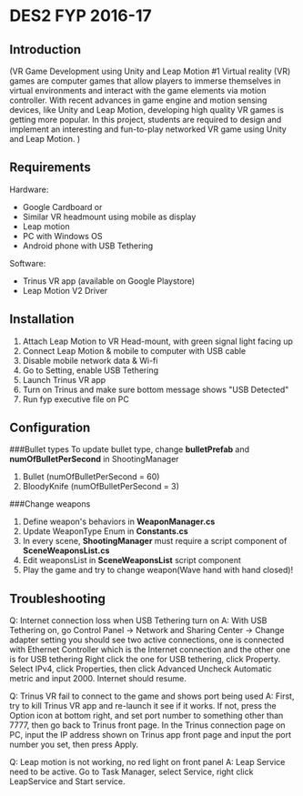 DES2 FYP 2016-17
==================

Introduction
------------------
(VR Game Development using Unity and Leap Motion #1
Virtual reality (VR) games are computer games that allow players to immerse themselves in virtual environments and interact with the game elements via motion controller.
 With recent advances in game engine and motion sensing devices, like Unity and Leap Motion, developing high quality VR games is getting more popular. 
In this project, students are required to design and implement an interesting and fun-to-play networked VR game using Unity and Leap Motion. )

Requirements
------------------
Hardware:
- Google Cardboard or 
- Similar VR headmount using mobile as display
- Leap motion
- PC with Windows OS
- Android phone with USB Tethering

Software:
- Trinus VR app (available on Google Playstore)
- Leap Motion V2 Driver

Installation
------------------
1. Attach Leap Motion to VR Head-mount, with green signal light facing up
2. Connect Leap Motion & mobile to computer with USB cable
3. Disable mobile network data & Wi-fi
4. Go to Setting, enable USB Tethering
5. Launch Trinus VR app
6. Turn on Trinus and make sure bottom message shows "USB Detected"
7. Run fyp executive file on PC


Configuration
------------------
###Bullet types
To update bullet type, change <b>bulletPrefab</b> and <b>numOfBulletPerSecond</b> in ShootingManager

1. Bullet (numOfBulletPerSecond = 60)
2. BloodyKnife (numOfBulletPerSecond = 3)

###Change weapons

1. Define weapon's behaviors in <b>WeaponManager.cs</b>
2. Update WeaponType Enum in <b>Constants.cs</b>
3. In every scene, <b>ShootingManager</b> must require a script component of <b>SceneWeaponsList.cs</b>
4. Edit weaponsList in <b>SceneWeaponsList</b> script component
5. Play the game and try to change weapon(Wave hand with hand closed)!

Troubleshooting
------------------
Q: Internet connection loss when USB Tethering turn on
A: With USB Tethering on, go Control Panel -> Network and Sharing Center -> Change adapter setting
   you should see two active connections, one is connected with Ethernet Controller which is the Internet connection and the other one is for USB tethering
   Right click the one for USB tethering, click Property. Select IPv4, click Properties, then click Advanced
   Uncheck Automatic metric and input 2000. Internet should resume.

Q: Trinus VR fail to connect to the game and shows port being used
A: First, try to kill Trinus VR app and re-launch it see if it works. If not, press the Option icon at bottom right, and set port number to something other than 7777,
   then go back to Trinus front page. In the Trinus connection page on PC, input the IP address shown on Trinus app front page and input the port number you set, then
   press Apply.     
   
Q: Leap motion is not working, no red light on front panel
A: Leap Service need to be active. Go to Task Manager, select Service, right click LeapService and Start service.
   
